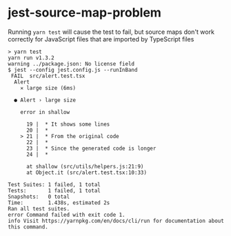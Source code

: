 # jest-source-map-problem

Running `yarn test` will cause the test to fail, but source maps don't work correctly for JavaScript files that are
imported by TypeScript files

```
> yarn test
yarn run v1.3.2
warning ../package.json: No license field
$ jest --config jest.config.js --runInBand
 FAIL  src/alert.test.tsx
  Alert
    ✕ large size (6ms)

  ● Alert › large size

    error in shallow

      19 |  * It shows some lines
      20 |  *
    > 21 |  * From the original code
      22 |  *
      23 |  * Since the generated code is longer
      24 |  *

      at shallow (src/utils/helpers.js:21:9)
      at Object.it (src/alert.test.tsx:10:33)

Test Suites: 1 failed, 1 total
Tests:       1 failed, 1 total
Snapshots:   0 total
Time:        1.438s, estimated 2s
Ran all test suites.
error Command failed with exit code 1.
info Visit https://yarnpkg.com/en/docs/cli/run for documentation about this command.
```
